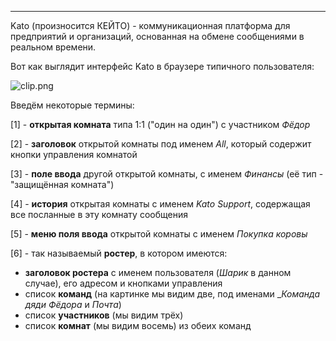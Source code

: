 ***

Kato (произносится КЕЙТО) - коммуникационная платформа для предприятий и организаций, основанная на обмене сообщениями в реальном времени.

Вот как выглядит интерфейс Kato в браузере типичного пользователя:

![clip.png](https://in.kato.im/894d680051afe24a18f8ab04a109e44aaebca2d2a91568e99518736aced431a8/clip.png)

Введём некоторые термины:

[1] - **открытая комната** типа 1:1 ("один на один") с участником _Фёдор_ 

[2] - **заголовок** открытой комнаты под именем _All_, который содержит кнопки управления комнатой

[3] - **поле ввода** другой открытой комнаты, с именем _Финансы_ (её тип - "защищённая комната")

[4] - **история** открытая комнаты с именем _Kato Support_, содержащая все посланные в эту комнату сообщения 

[5] - **меню поля ввода** открытой комнаты с именем _Покупка коровы_

[6] - так называемый **ростер**, в котором имеются:

  - **заголовок ростера** с именем пользователя (_Шарик_ в данном случае), его адресом и кнопками управления  
  - список **команд** (на картинке мы видим две, под именами __Команда дяди Фёдора_ и _Почта_)
  - список **участников** (мы видим трёх)
  - список **комнат** (мы видим восемь) из обеих команд

